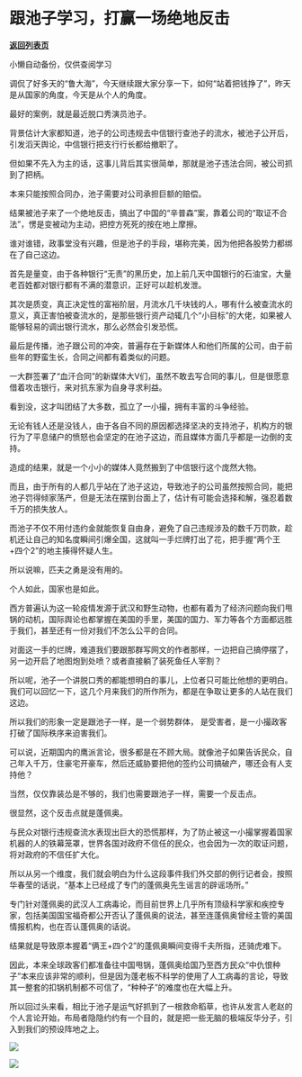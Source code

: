 # 跟池子学习，打赢一场绝地反击

[**返回列表页**](/gzh/政事堂2019)

小懒自动备份，仅供查阅学习

调侃了好多天的“鲁大海”，今天继续跟大家分享一下，如何“站着把钱挣了”，昨天是从国家的角度，今天是从个人的角度。  

  

最好的案例，就是最近脱口秀演员池子。

  

背景估计大家都知道，池子的公司违规去中信银行查池子的流水，被池子公开后，引发滔天舆论，中信银行把支行行长都给撤职了。  

  

但如果不先入为主的话，这事儿背后其实很简单，那就是池子违法合同，被公司抓到了把柄。

  

本来只能按照合同办，池子需要对公司承担巨额的赔偿。  

  

结果被池子来了一个绝地反击，搞出了中国的“辛普森”案，靠着公司的“取证不合法”，愣是变被动为主动，把控方死死的按在地上摩擦。

  

谁对谁错，政事堂没有兴趣，但是池子的手段，堪称完美，因为他把各股势力都绑在了自己这边。

  

首先是量变，由于各种银行“无责”的黑历史，加上前几天中国银行的石油宝，大量老百姓都对银行都有不满的潜意识，正好可以趁机发泄。  

  

其次是质变，真正决定性的富裕阶层，月流水几千块钱的人，哪有什么被查流水的意义，真正害怕被查流水的，是那些银行资产动辄几个“小目标”的大佬，如果被人能够轻易的调出银行流水，那么必然会引发恐慌。

  

最后是传播，池子跟公司的冲突，普遍存在于新媒体人和他们所属的公司，由于前些年的野蛮生长，合同之间都有着类似的问题。  

  

一大群签署了“血汗合同”的新媒体大V们，虽然不敢去写合同的事儿，但是很愿意借着攻击银行，来对抗东家为自身寻求利益。  

  

看到没，这才叫团结了大多数，孤立了一小撮，拥有丰富的斗争经验。  

  

无论有钱人还是没钱人，由于各自不同的原因都选择坚决的支持池子，机构方的银行为了平息储户的愤怒也会坚定的在池子这边，而且媒体方面几乎都是一边倒的支持。

  

造成的结果，就是一个小小的媒体人竟然搬到了中信银行这个庞然大物。

  

而且，由于所有的人都几乎站在了池子这边，导致池子的公司虽然按照合同，能把池子罚得倾家荡产，但是无法在摆到台面上了，估计有可能会选择和解，强忍着数千万的损失放人。  

  

而池子不仅不用付违约金就能恢复自由身，避免了自己违规涉及的数千万罚款，趁机还让自己的知名度瞬间引爆全国，这就叫一手烂牌打出了花，把手握“两个王+四个2”的地主揍得怀疑人生。

  

所以说嘛，匹夫之勇是没有用的。

  

个人如此，国家也是如此。

  

西方普遍认为这一轮疫情发源于武汉和野生动物，也都有着为了经济问题向我们甩锅的动机，国际舆论也都掌握在美国的手里，美国的国力、军力等各个方面都远胜于我们，甚至还有一份对我们不怎么公平的合同。

  

对面这一手的烂牌，难道我们要跟那群写网文的作者那样，一边把自己搞停摆了，另一边开启了地图炮到处喷？或者直接躺了装死鱼任人宰割？

  

所以呢，池子一个讲脱口秀的都能想明白的事儿，上位者只可能比他想的更明白。我们可以回忆一下，这几个月来我们的所作所为，都是在争取让更多的人站在我们这边。  

  

所以我们的形象一定是跟池子一样，是一个弱势群体， 是受害者，是一小撮政客打破了国际秩序来迫害我们。

  

可以说，近期国内的鹰派言论，很多都是在不顾大局。就像池子如果告诉民众，自己年入千万，住豪宅开豪车，然后还威胁要把他的签约公司搞破产，哪还会有人支持他？

  

当然，仅仅靠装怂是不够的，我们也需要跟池子一样，需要一个反击点。  

  

很显然，这个反击点就是蓬佩奥。  

  

与民众对银行违规查流水表现出巨大的恐慌那样，为了防止被这一小撮掌握着国家机器的人的铁幕笼罩，世界各国对政府不信任的民众，也会因为一次的取证问题，将对政府的不信任扩大化。

  

所以从另一个维度，我们就会明白为什么这段事件我们外交部的例行记者会，按照华春莹的话说，“基本上已经成了专门的蓬佩奥先生谣言的辟谣场所。”

  

专门针对蓬佩奥的武汉人工病毒论，而目前世界上几乎所有顶级科学家和疾控专家，包括美国国宝福奇都公开否认了蓬佩奥的说法，甚至连蓬佩奥曾经主管的美国情报机构，也在否认蓬佩奥的话说。

  

结果就是导致原本握着“俩王+四个2”的蓬佩奥瞬间变得千夫所指，还骑虎难下。  

  

因此，本来全球政客们都准备往中国甩锅，蓬佩奥给国乃至西方民众“中仇恨种子”本来应该非常的顺利，但是因为蓬老板不科学的使用了人工病毒的言论，导致其一整套的扣锅机制都不可信了，“种种子”的难度也在大幅上升。

  

所以回过头来看，相比于池子是运气好抓到了一根救命稻草，也许从发言人老赵的个人言论开始，布局者隐隐约约有一个目的，就是把一些无脑的极端反华分子，引入到我们的预设阵地之上。

  

![](https://mmbiz.qpic.cn/mmbiz_jpg/rxhS23yu8cOVcT3iaGSLamN1I1kmAgasYLjgwxicf5Z1Te6XW0c1uUicrJBEZ3Ibh0ll9pURzrHia1IAhmFibgztgpQ/640?wx_fmt=jpeg)

  

![](https://mmbiz.qpic.cn/mmbiz_jpg/rxhS23yu8cPp0iaKAfe0ZsWfgGcY72o9Nror8TicrtnlDsqzY7y4Kum4fM3X0FMEGlbvm9HvZUiaETSnLt4DHNLbQ/640?wx_fmt=jpeg)

